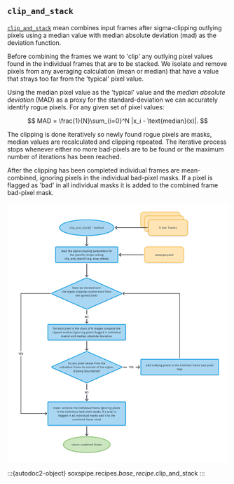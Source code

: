 ## `clip_and_stack`

[`clip_and_stack`](#soxspipe.recipes._base_recipe_._base_recipe_.clip_and_stack) mean combines input frames after sigma-clipping outlying pixels using a median value with median absolute deviation (mad) as the deviation function.

Before combining the frames we want to 'clip' any outlying pixel values found in the individual frames that are to be stacked. We isolate and remove pixels from any averaging calculation (mean or median) that have a value that strays too far from the 'typical' pixel value.

Using the median pixel value as the 'typical' value and the *median absolute deviation* (MAD) as a proxy for the standard-deviation we can accurately identify rogue pixels. For any given set of pixel values:

$$
MAD = \frac{1}{N}\sum_{i=0}^N |x_i - \text{median}(x)|.
$$

The clipping is done iteratively so newly found rogue pixels are masks, median values are recalculated and clipping repeated. The iterative process stops whenever either no more bad-pixels are to be found or the maximum number of iterations has been reached.

After the clipping has been completed individual frames are mean-combined, ignoring pixels in the individual bad-pixel masks. If a pixel is flagged as 'bad' in all individual masks it is added to the combined frame bad-pixel mask.

![](clip_and_stack.png)


:::{autodoc2-object} soxspipe.recipes._base_recipe_.clip_and_stack
:::
